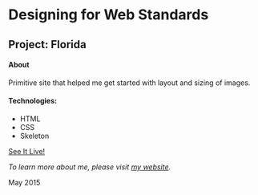 # Designing for Web Standards
## Project: Florida

#### About
Primitive site that helped me get started with layout and sizing of images.

#### Technologies:
* HTML
* CSS
* Skeleton

[See It Live!](http://yxnely.github.io/dws2/Week1/Ramirez_Florida/index.html)

*To learn more about me, please visit [my website](www.yanelyramirez.com).*

May 2015
